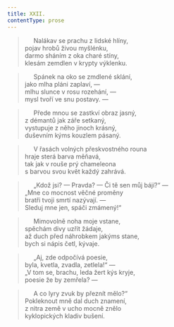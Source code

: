 ```yaml
---
title: XXII.
contentType: prose
---
```


>      Nalákav se prachu z lidské hlíny,  
> pojav hrobů živou myšlénku,  
> darmo sháním z oka charé stíny,  
> klesám zemdlen v krypty výklenku.

>      Spánek na oko se zmdlené sklání,  
> jako mlha pláni zaplaví, —  
> mlhu slunce v rosu rozehání, —  
> mysl tvoří ve snu postavy. —

>      Přede mnou se zastkví obraz jasný,  
> z démantů jak záře setkaný,  
> vystupuje z něho jinoch krásný,  
> duševním kýms kouzlem pásaný.

>      V řasách volných přeskvostného rouna  
> hraje sterá barva měňavá,  
> tak jak v rouše prý chameleona  
> s barvou svou květ každý zahrává.

>      „Kdož jsi? — Pravda? — Či tě sen můj bájí?“ —  
> „Mne co mocnost věčné proměny  
> bratři tvoji smrtí nazývají. —  
> Sleduj mne jen, spáči zmámený!“

>      Mimovolně noha moje vstane,  
> spěchám divy uzřít žádaje,  
> až duch před náhrobkem jakýms stane,  
> bych si nápis četl, kývaje.

>      „Aj, zde odpočívá poesie,  
> byla, kvetla, zvadla, zetlela!“ —  
> „V tom se, brachu, leda žert kýs kryje,  
> poesie že by zemřela? —

>      A co lyry zvuk by přeznít mělo?“  
> Pokleknout mně dal duch znamení,  
> z nitra země v ucho mocně znělo  
> kyklopických kladiv bušení.
